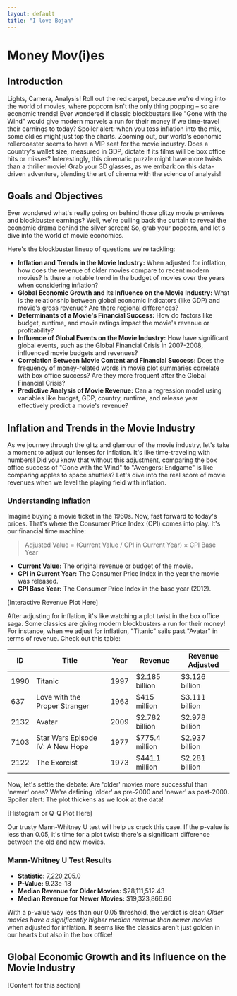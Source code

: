 ```yaml
---
layout: default
title: "I love Bojan"
---
```


# Money Mov(i)es

## Introduction
Lights, Camera, Analysis! Roll out the red carpet, because we're diving into the world of movies, where popcorn isn't the only thing popping – so are economic trends! Ever wondered if classic blockbusters like "Gone with the Wind" would give modern marvels a run for their money if we time-travel their earnings to today? Spoiler alert: when you toss inflation into the mix, some oldies might just top the charts. Zooming out, our world's economic rollercoaster seems to have a VIP seat for the movie industry. Does a country's wallet size, measured in GDP, dictate if its films will be box office hits or misses? Interestingly, this cinematic puzzle might have more twists than a thriller movie! Grab your 3D glasses, as we embark on this data-driven adventure, blending the art of cinema with the science of analysis!

## Goals and Objectives
Ever wondered what's really going on behind those glitzy movie premieres and blockbuster earnings? Well, we're pulling back the curtain to reveal the economic drama behind the silver screen! So, grab your popcorn, and let's dive into the world of movie economics.

Here's the blockbuster lineup of questions we're tackling:
- **Inflation and Trends in the Movie Industry:** When adjusted for inflation, how does the revenue of older movies compare to recent modern movies? Is there a notable trend in the budget of movies over the years when considering inflation?
- **Global Economic Growth and its Influence on the Movie Industry:** What is the relationship between global economic indicators (like GDP) and movie's gross revenue? Are there regional differences?
- **Determinants of a Movie's Financial Success:** How do factors like budget, runtime, and movie ratings impact the movie's revenue or profitability?
- **Influence of Global Events on the Movie Industry:** How have significant global events, such as the Global Financial Crisis in 2007-2008, influenced movie budgets and revenues?
- **Correlation Between Movie Content and Financial Success:** Does the frequency of money-related words in movie plot summaries correlate with box office success? Are they more frequent after the Global Financial Crisis?
- **Predictive Analysis of Movie Revenue:** Can a regression model using variables like budget, GDP, country, runtime, and release year effectively predict a movie's revenue?

## Inflation and Trends in the Movie Industry
As we journey through the glitz and glamour of the movie industry, let's take a moment to adjust our lenses for inflation. It's like time-traveling with numbers! Did you know that without this adjustment, comparing the box office success of "Gone with the Wind" to "Avengers: Endgame" is like comparing apples to space shuttles? Let's dive into the real score of movie revenues when we level the playing field with inflation.

### Understanding Inflation
Imagine buying a movie ticket in the 1960s. Now, fast forward to today's prices. That's where the Consumer Price Index (CPI) comes into play. It's our financial time machine:

> Adjusted Value = (Current Value / CPI in Current Year) × CPI Base Year

- **Current Value:** The original revenue or budget of the movie.
- **CPI in Current Year:** The Consumer Price Index in the year the movie was released.
- **CPI Base Year:** The Consumer Price Index in the base year (2012).

[Interactive Revenue Plot Here]

After adjusting for inflation, it's like watching a plot twist in the box office saga. Some classics are giving modern blockbusters a run for their money! For instance, when we adjust for inflation, "Titanic" sails past "Avatar" in terms of revenue. Check out this table:

| ID   | Title                           | Year | Revenue       | Revenue Adjusted |
|------|---------------------------------|------|---------------|------------------|
| 1990 | Titanic                         | 1997 | $2.185 billion | $3.126 billion   |
| 637  | Love with the Proper Stranger   | 1963 | $415 million   | $3.111 billion   |
| 2132 | Avatar                          | 2009 | $2.782 billion | $2.978 billion   |
| 7103 | Star Wars Episode IV: A New Hope| 1977 | $775.4 million | $2.937 billion   |
| 2122 | The Exorcist                    | 1973 | $441.1 million | $2.281 billion   |

Now, let's settle the debate: Are 'older' movies more successful than 'newer' ones? We're defining 'older' as pre-2000 and 'newer' as post-2000. Spoiler alert: The plot thickens as we look at the data!

[Histogram or Q-Q Plot Here]

Our trusty Mann-Whitney U test will help us crack this case. If the p-value is less than 0.05, it's time for a plot twist: there's a significant difference between the old and new movies.

### Mann-Whitney U Test Results
- **Statistic:** 7,220,205.0
- **P-Value:** 9.23e-18
- **Median Revenue for Older Movies:** $28,111,512.43
- **Median Revenue for Newer Movies:** $19,323,866.66

With a p-value way less than our 0.05 threshold, the verdict is clear: _Older movies have a significantly higher median revenue than newer movies_ when adjusted for inflation. It seems like the classics aren't just golden in our hearts but also in the box office!

## Global Economic Growth and its Influence on the Movie Industry
[Content for this section]
